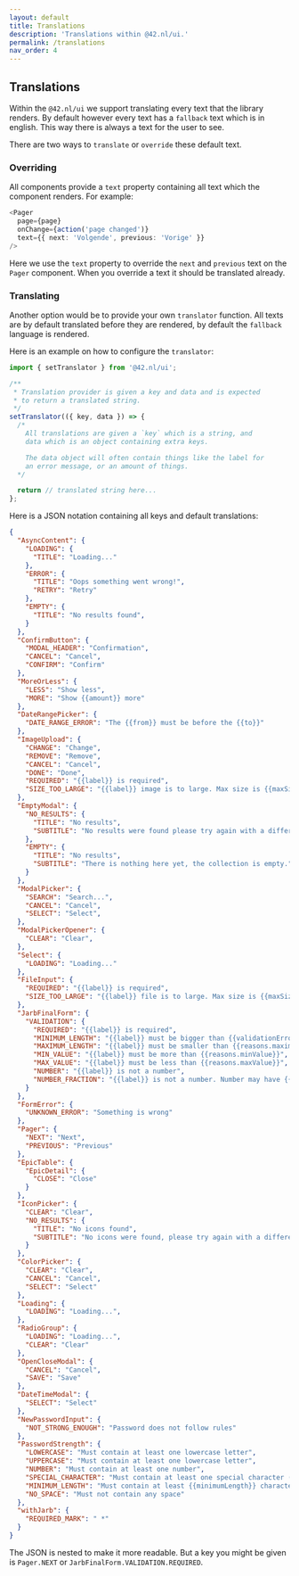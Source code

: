 ```yaml
---
layout: default
title: Translations
description: 'Translations within @42.nl/ui.'
permalink: /translations
nav_order: 4
---
```


## Translations

Within the `@42.nl/ui` we support translating every text that the
library renders. By default however every text has a `fallback` text
which is in english. This way there is always a text for the user
to see.

There are two ways to `translate` or `override` these default text.

### Overriding

All components provide a `text` property containing all text which
the component renders. For example:

```ts
<Pager
  page={page}
  onChange={action('page changed')}
  text={{ next: 'Volgende', previous: 'Vorige' }}
/>
```

Here we use the `text` property to override the `next` and `previous`
text on the `Pager` component. When you override a text it should
be translated already.

### Translating

Another option would be to provide your own `translator` function.
All texts are by default translated before they are rendered, by
default the `fallback` language is rendered.

Here is an example on how to configure the `translator`:

```ts
import { setTranslator } from '@42.nl/ui';

/**
 * Translation provider is given a key and data and is expected
 * to return a translated string.
 */
setTranslator(({ key, data }) => {
  /*
    All translations are given a `key` which is a string, and
    data which is an object containing extra keys.

    The data object will often contain things like the label for
    an error message, or an amount of things.
  */

  return // translated string here...
};

```

Here is a JSON notation containing all keys and default translations:

```json
{
  "AsyncContent": {
    "LOADING": {
      "TITLE": "Loading..."
    },
    "ERROR": {
      "TITLE": "Oops something went wrong!",
      "RETRY": "Retry"
    },
    "EMPTY": {
      "TITLE": "No results found",
    }
  },
  "ConfirmButton": {
    "MODAL_HEADER": "Confirmation",
    "CANCEL": "Cancel",
    "CONFIRM": "Confirm"
  },
  "MoreOrLess": {
    "LESS": "Show less",
    "MORE": "Show {{amount}} more"
  },
  "DateRangePicker": {
    "DATE_RANGE_ERROR": "The {{from}} must be before the {{to}}"
  },
  "ImageUpload": {
    "CHANGE": "Change",
    "REMOVE": "Remove",
    "CANCEL": "Cancel",
    "DONE": "Done",
    "REQUIRED": "{{label}} is required",
    "SIZE_TOO_LARGE": "{{label}} image is to large. Max size is {{maxSizeDisplay}} MB image size is {{fileSize}} MB"
  },
  "EmptyModal": {
    "NO_RESULTS": {
      "TITLE": "No results",
      "SUBTITLE": "No results were found please try again with a different query."
    },
    "EMPTY": {
      "TITLE": "No results",
      "SUBTITLE": "There is nothing here yet, the collection is empty."
    }
  },
  "ModalPicker": {
    "SEARCH": "Search...",
    "CANCEL": "Cancel",
    "SELECT": "Select",
  },
  "ModalPickerOpener": {
    "CLEAR": "Clear",
  },
  "Select": {
    "LOADING": "Loading..."
  },
  "FileInput": {
    "REQUIRED": "{{label}} is required",
    "SIZE_TOO_LARGE": "{{label}} file is to large. Max size is {{maxSizeDisplay}} MB file size is {{fileSize}} MB"
  },
  "JarbFinalForm": {
    "VALIDATION": {
      "REQUIRED": "{{label}} is required",
      "MINIMUM_LENGTH": "{{label}} must be bigger than {{validationError.reasons.minimumLength}} characters",
      "MAXIMUM_LENGTH": "{{label}} must be smaller than {{reasons.maximumLength}} characters",
      "MIN_VALUE": "{{label}} must be more than {{reasons.minValue}}",
      "MAX_VALUE": "{{label}} must be less than {{reasons.maxValue}}",
      "NUMBER": "{{label}} is not a number",
      "NUMBER_FRACTION": "{{label}} is not a number. Number may have {{reasons.fractionLength}} digits behind the comma"
    }
  },
  "FormError": {
    "UNKNOWN_ERROR": "Something is wrong"
  },
  "Pager": {
    "NEXT": "Next",
    "PREVIOUS": "Previous"
  },
  "EpicTable": {
    "EpicDetail": {
      "CLOSE": "Close"
    }
  },
  "IconPicker": {
    "CLEAR": "Clear",
    "NO_RESULTS": {
      "TITLE": "No icons found",
      "SUBTITLE": "No icons were found, please try again with a different query."
    }
  },
  "ColorPicker": {
    "CLEAR": "Clear",
    "CANCEL": "Cancel",
    "SELECT": "Select"
  },
  "Loading": {
    "LOADING": "Loading...",
  },
  "RadioGroup": {
    "LOADING": "Loading...",
    "CLEAR": "Clear"
  },
  "OpenCloseModal": {
    "CANCEL": "Cancel",
    "SAVE": "Save"
  },
  "DateTimeModal": {
    "SELECT": "Select"
  },
  "NewPasswordInput": {
    "NOT_STRONG_ENOUGH": "Password does not follow rules"
  },
  "PasswordStrength": {
    "LOWERCASE": "Must contain at least one lowercase letter",
    "UPPERCASE": "Must contain at least one lowercase letter",
    "NUMBER": "Must contain at least one number",
    "SPECIAL_CHARACTER": "Must contain at least one special character ({{specialChars}})",
    "MINIMUM_LENGTH": "Must contain at least {{minimumLength}} characters",
    "NO_SPACE": "Must not contain any space"
  },
  "withJarb": {
    "REQUIRED_MARK": " *"
  }
}
```

The JSON is nested to make it more readable. But a key you might
be given is `Pager.NEXT` or `JarbFinalForm.VALIDATION.REQUIRED`.
